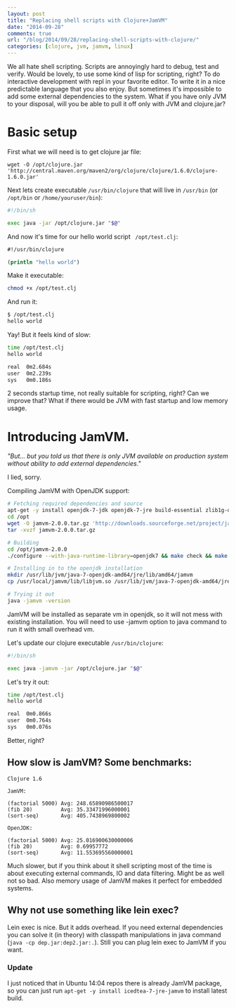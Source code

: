 ```yaml
---
layout: post
title: "Replacing shell scripts with Clojure+JamVM"
date: "2014-09-28"
comments: true
url: "/blog/2014/09/28/replacing-shell-scripts-with-clojure/"
categories: [clojure, jvm, jamvm, linux]
---
```

We all hate shell scripting.
Scripts are annoyingly hard to debug, test and verify.
Would be lovely, to use some kind of lisp for scripting, right?
To do interactive development with repl in your favorite editor.
To write it in a nice predictable language that you also enjoy.
But sometimes it's impossible to add some external dependencies to the system.
What if you have only JVM to your disposal, will you be able to pull it off only with JVM and clojure.jar?

<!--more-->

# Basic setup

First what we will need is to get clojure jar file:

```
wget -O /opt/clojure.jar 'http://central.maven.org/maven2/org/clojure/clojure/1.6.0/clojure-1.6.0.jar'
```

Next lets create executable `/usr/bin/clojure` that will live in `/usr/bin` (or `/opt/bin` or `/home/youruser/bin`):

```bash
#!/bin/sh

exec java -jar /opt/clojure.jar "$@"
```

And now it's time for our hello world script ` /opt/test.clj`:

```clojure
#!/usr/bin/clojure

(println "hello world")
```

Make it executable:

```bash
chmod +x /opt/test.clj
```

And run it:

```bash
$ /opt/test.clj
hello world
```

Yay! But it feels kind of slow:

```bash
time /opt/test.clj
hello world

real  0m2.684s
user  0m2.239s
sys   0m0.186s
```

2 seconds startup time, not really suitable for scripting, right?
Can we improve that? What if there would be JVM with fast startup and low memory usage.

# Introducing JamVM.

*"But... but you told us that there is only JVM available on production system without ability to add external dependencies."*

I lied, sorry.

Compiling JamVM with OpenJDK support:

```bash
# Fetching required dependencies and source
apt-get -y install openjdk-7-jdk openjdk-7-jre build-essential zlib1g-dev
cd /opt
wget -O jamvm-2.0.0.tar.gz 'http://downloads.sourceforge.net/project/jamvm/jamvm/JamVM%202.0.0/jamvm-2.0.0.tar.gz'
tar -xvzf jamvm-2.0.0.tar.gz

# Building
cd /opt/jamvm-2.0.0
./configure --with-java-runtime-library=openjdk7 && make check && make && make install

# Installing in to the openjdk installation
mkdir /usr/lib/jvm/java-7-openjdk-amd64/jre/lib/amd64/jamvm
cp /usr/local/jamvm/lib/libjvm.so /usr/lib/jvm/java-7-openjdk-amd64/jre/lib/amd64/jamvm/libjvm.so

# Trying it out
java -jamvm -version
```

JamVM will be installed as separate vm in openjdk, so it will not mess with existing installation.
You will need to use -jamvm option to java command to run it with small overhead vm.

Let's update our clojure executable `/usr/bin/clojure`:

```bash
#!/bin/sh

exec java -jamvm -jar /opt/clojure.jar "$@"
```

Let's try it out:

```bash
time /opt/test.clj
hello world

real  0m0.866s
user  0m0.764s
sys   0m0.076s
```

Better, right?

## How slow is JamVM? Some benchmarks:

```text
Clojure 1.6

JamVM:

(factorial 5000) Avg: 248.65890986500017
(fib 20)         Avg: 35.33471996000001
(sort-seq)       Avg: 405.7438969800002

OpenJDK:

(factorial 5000) Avg: 25.016900630000006
(fib 20)         Avg: 0.69957772
(sort-seq)       Avg: 11.553695560000001
```

Much slower, but if you think about it
shell scripting most of the time is about executing external commands,
IO and data filtering. Might be as well not so bad.
Also memory usage of JamVM makes it perfect for embedded systems.

## Why not use something like lein exec?

Lein exec is nice. But it adds overhead.
If you need external dependencies you can solve it (in theory)
with classpath manipulations in java command (`java -cp dep.jar:dep2.jar:.`).
Still you can plug lein exec to JamVM if you want.

### Update

I just noticed that in Ubuntu 14:04 repos there is already JamVM package,
so you can just run `apt-get -y install icedtea-7-jre-jamvm` to install latest build.
